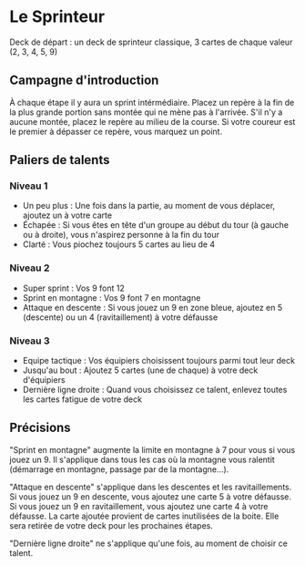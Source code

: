 # Le Sprinteur

Deck de départ : un deck de sprinteur classique, 3 cartes de chaque valeur (2, 3, 4, 5, 9)

## Campagne d'introduction
À chaque étape il y aura un sprint intérmédiaire. Placez un repère à la fin de la plus grande portion sans montée qui ne mène pas à l'arrivée. S'il n'y a aucune montée, placez le repère au milieu de la course. Si votre coureur est le premier à dépasser ce repère, vous marquez un point.

## Paliers de talents

### Niveau 1

 - Un peu plus : Une fois dans la partie, au moment de vous déplacer, ajoutez un à votre carte
 - Échapée : Si vous êtes en tête d'un groupe au début du tour (à gauche ou à droite), vous n'aspirez personne à la fin du tour
 - Clarté : Vous piochez toujours 5 cartes au lieu de 4

### Niveau 2

 - Super sprint : Vos 9 font 12
 - Sprint en montagne : Vos 9 font 7 en montagne
 - Attaque en descente : Si vous jouez un 9 en zone bleue, ajoutez en 5 (descente) ou un 4 (ravitaillement) à votre défausse

### Niveau 3

 - Equipe tactique : Vos équipiers choisissent toujours parmi tout leur deck
 - Jusqu'au bout : Ajoutez 5 cartes (une de chaque) à votre deck d'équipiers
 - Dernière ligne droite : Quand vous choisissez ce talent, enlevez toutes les cartes fatigue de votre deck

## Précisions

"Sprint en montagne" augmente la limite en montagne à 7 pour vous si vous jouez un 9. Il s'applique dans tous les cas où la montagne vous ralentit (démarrage en montagne, passage par de la montagne...).

"Attaque en descente" s'applique dans les descentes et les ravitaillements. Si vous jouez un 9 en descente, vous ajoutez une carte 5 à votre défausse. Si vous jouez un 9 en ravitaillement, vous ajoutez une carte 4 à votre défausse. La carte ajoutée provient de cartes inutilisées de la boite. Elle sera retirée de votre deck pour les prochaines étapes.

"Dernière ligne droite" ne s'applique qu'une fois, au moment de choisir ce talent.


